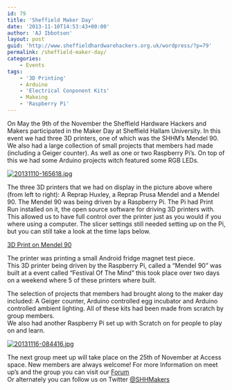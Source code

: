 ```yaml
---
id: 79
title: 'Sheffield Maker Day'
date: '2013-11-10T14:53:43+00:00'
author: 'AJ Ibbotson'
layout: post
guid: 'http://www.sheffieldhardwarehackers.org.uk/wordpress/?p=79'
permalink: /sheffield-maker-day/
categories:
    - Events
tags:
    - '3D Printing'
    - Arduino
    - 'Electrical Conponent Kits'
    - Makeing
    - 'Raspberry Pi'
---
```


On May the 9th of the November the Sheffield Hardware Hackers and Makers participated in the Maker Day at Sheffield Hallam University. In this event we had three 3D printers, one of which was the SHHM’s Mendel 90. We also had a large collection of small projects that members had made (including a Geiger counter). As well as one or two Raspberry Pi’s. On top of this we had some Arduino projects witch featured some RGB LEDs.

[![20131110-165618.jpg](https://www.sheffieldhackspace.org.uk/wordpress/wp-content/uploads/2013/11/20131110-165618.jpg)](https://www.sheffieldhackspace.org.uk/wordpress/wp-content/uploads/2013/11/20131110-165618.jpg)

The three 3D printers that we had on display in the picture above where (from left to right): A Reprap Huxley, a Reprap Prusa Mendel and a Mendel 90. The Mendel 90 was being driven by a Raspberry Pi. The Pi had Print Run installed on it, the open source software for driving 3D printers with. This allowed us to have full control over the printer just as you would if you where using a computer. The slicer settings still needed setting up on the Pi, but you can still take a look at the time laps below.

[3D Print on Mendel 90](http://youtu.be/x0Gt_CsfyBY)

The printer was printing a small Android fridge magnet test piece.  
This 3D printer being driven by the Raspberry Pi, called a “Mendel 90” was built at a event called “Festival Of The Mind” this took place over two days on a weekend where 5 of these printers where built.

The selection of projects that members had brought along to the maker day included: A Geiger counter, Arduino controlled egg incubator and Arduino controlled ambient lighting. All of these kits had been made from scratch by group members.  
We also had another Raspberry Pi set up with Scratch on for people to play on and learn.

[![20131116-084416.jpg](https://www.sheffieldhackspace.org.uk/wordpress/wp-content/uploads/2013/11/20131116-084416.jpg)](https://www.sheffieldhackspace.org.uk/wordpress/wp-content/uploads/2013/11/20131116-084416.jpg)

The next group meet up will take place on the 25th of November at Access space. New members are always welcome! For more Information on meet up’s and the group you can visit our [Forum](https://groups.google.com/forum/#!forum/sheffield-hardware-hackers)  
Or alternately you can follow us on Twitter [@SHHMakers](https://twitter.com/shhmakers)

[](https://www.sheffieldhackspace.org.uk/wordpress/wp-content/uploads/2013/11/20131116-092752.jpg)